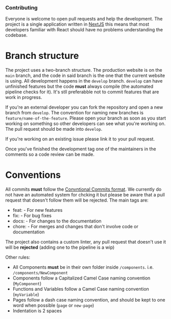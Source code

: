 ### Contributing
Everyone is welcome to open pull requests and help the development. The project is a single application written in [NextJS](https://nextjs.org) this means that most developers familiar with React should have no problems understanding the codebase. 


# Branch structure 
The project uses a two-branch structure. The production website is on the `main` branch, and the code in said branch is the one that the current website is using. All development happens in the `develop` branch. `develop` can have unfinished features but the code **must** always compile (the automated pipeline checks for it). It's stll preferabble not to commit features that are work in progress. 

If you're an external developer you can fork the repository and open a new branch from `develop`. The convention for naming new branches is `feature/name-of-the-feature`. Please open your branch as soon as you start working on something so other developers can see what you're working on. The pull request should be made into `develop`.

If you're working on an existing issue please link it to your pull request.

Once you've finished the development tag one of the maintainers in the comments so a code review can be made. 

# Conventions 

All commits **must** follow the [Convntional Commits format](https://www.conventionalcommits.org/en/v1.0.0-beta.2/). We currently do not have an automated system for chcking it but please be aware that a pull request that doesn't follow them will be rejected. The main tags are:
  * feat: - For new features
  * fix: - For bug fixes
  * docs: - For changes to the documentation
  * chore: - For merges and changes that don't involve code or documentation

The project also contains a custom linter, any pull request that doesn't use it will be **rejected** (adding one to the pipeline is a wip)

Other rules:
  * All Components **must** be in their own folder inside `/components`. i.e. `/components/NewComponent`
  * Components follow a Capitalized Camel Case naming convention (`MyComponent`)
  * Functions and Variables follow a Camel Case naming convention (`myVariable`)
  * Pages follow a dash case naming convention, and should be kept to one word when possible (`page` or `new-page`)
  * Indentation is 2 spaces
